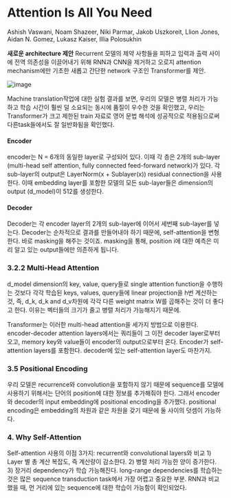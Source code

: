 # Attention Is All You Need

Ashish Vaswani, Noam Shazeer, Niki Parmar, Jakob Uszkoreit, Llion Jones, Aidan N. Gomez, Lukasz Kaiser, Illia Polosukhin
 
**새로운 architecture 제안**
Recurrent 모델의 제약 사항들을 피하고 입력과 출력 사이에 전역 의존성을 이끌어내기 위해 RNN과 CNN을 제거하고 오로지 attention mechanism에만 기초한 새롭고 간단한 network 구조인 Transformer를 제안. 

![image](https://user-images.githubusercontent.com/68283760/115333585-e316e800-a1d4-11eb-95c9-fe0b44a5ed2b.png)

Machine translation작업에 대한 실험 결과를 보면, 우리의 모델은 병렬 처리가 가능하고 학습 시간이 훨씬 덜 소요되는 동시에 품질이 우수한 것을 확인했고, 우리는 Transformer가 크고 제한된 train 자료로 영어 문법 해석에 성공적으로 적용됨으로써 다른task들에서도 잘 일반화됨을 확인했다.

#### Encoder
encoder는 N = 6개의 동일한 layer로 구성되어 있다. 이때 각 층은 2개의 sub-layer (multi-head self attention, fully connected feed-forward network)가 있다. 각 sub-layer의 output은 LayerNorm(x + Sublayer(x)) residual connection을 사용한다. 이때 embedding layer를 포함한 모델의 모든 sub-layer들은 dimension의 output (d_model)이 512를 생성한다.
#### Decoder
Decoder는 각 encoder layer의 2개의 sub-layer에 이어서 세번째 sub-layer를 넣는다. Decoder는 순차적으로 결과를 만들어내야 하기 때문에, self-attention을 변형한다. 바로 masking을 해주는 것이죠. masking을 통해, position i에 대한 예측은 미리 알고 있는 output들에만 의존하게 됩니다. 

### 3.2.2 Multi-Head Attention
d_model dimension의 key, value, query들로 single attention function을 수행하는 것보다 각각 학습된 keys, values, query들에 linear projection을 h번 계산하는 것, 즉, d_k, d_k and d_v차원에 각각 다른 weight matrix W를 곱해주는 것이 더 좋다고 한다. 이유는 벡터들의 크기가 줄고 병렬 처리가 가능해지기 때문에. 
 
Transformer는 이러한 multi-head attention을 세가지 방법으로 이용한다.
	encoder-decoder attention layers에서는 쿼리들이 그 이전 decoder layer로부터 오고, memory key와 value들이 encoder의 output으로부터 온다.
	Encoder가 self-attention layers를 포함한다. 
	decoder에 있는 self-attention layer도 마찬가지.

### 3.5 Positional Encoding
우리 모델은 recurrence와 convolution을 포함하지 않기 때문에 sequence를 모델에 사용하기 위해서는 단어의 position에 대한 정보를 추가해줘야 한다. 그래서 encoder와 decoder의 input embedding에 positional encoding을 추가했다. positional encoding은 embedding의 차원과 같은 차원을 갖기 때문에 둘 사이의 덧셈이 가능하다.

### 4. Why Self-Attention
Self-attention 사용의 이점 3가지: recurrent와 convolutional layers와 비교
	1) Layer 별 총 계산 복잡도, 즉 계산량이 감소한다. 
	2) 병렬 처리 가능한 양이 증가한다. 
	3) 장거리 dependency가 학습 가능해진다. long-range dependencies를 학습하는 것은 많은 sequence transduction task에서 가장 어렵고 중요한 부분. RNN과 비교했을 때, 먼 거리에 있는 sequence에 대한 학습이 가능함이 확인되었다. 
